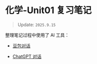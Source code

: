 # 化学-Unit01 复习笔记

> Update: `2025.9.15`
 

整理笔记过程中使用了 AI 工具：

- [豆包对话](https://www.doubao.com/thread/w673fe8d7042f9bc5)

- [ChatGPT 对话]()


